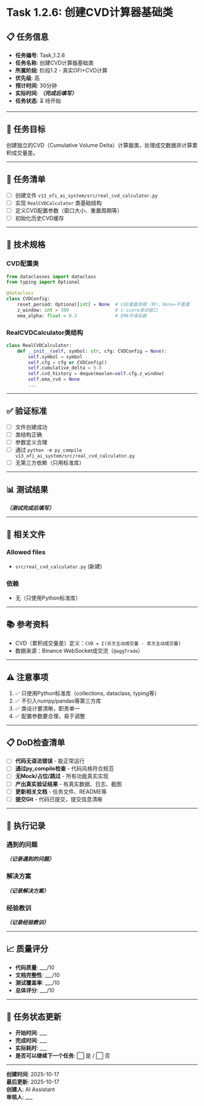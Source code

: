 # Task 1.2.6: 创建CVD计算器基础类

## 📋 任务信息

- **任务编号**: Task_1.2.6
- **任务名称**: 创建CVD计算器基础类
- **所属阶段**: 阶段1.2 - 真实OFI+CVD计算
- **优先级**: 高
- **预计时间**: 30分钟
- **实际时间**: ___（完成后填写）___
- **任务状态**: ⏳ 待开始

---

## 🎯 任务目标

创建独立的CVD（Cumulative Volume Delta）计算器类，处理成交数据并计算累积成交量差。

---

## 📝 任务清单

- [ ] 创建文件 `v13_ofi_ai_system/src/real_cvd_calculator.py`
- [ ] 实现 `RealCVDCalculator` 类基础结构
- [ ] 定义CVD配置参数（窗口大小、重置周期等）
- [ ] 初始化历史CVD缓存

---

## 🔧 技术规格

### CVD配置类
```python
from dataclasses import dataclass
from typing import Optional

@dataclass
class CVDConfig:
    reset_period: Optional[int] = None  # CVD重置周期（秒），None=不重置
    z_window: int = 300                 # z-score滚动窗口
    ema_alpha: float = 0.2              # EMA平滑系数
```

### RealCVDCalculator类结构
```python
class RealCVDCalculator:
    def __init__(self, symbol: str, cfg: CVDConfig = None):
        self.symbol = symbol
        self.cfg = cfg or CVDConfig()
        self.cumulative_delta = 0.0
        self.cvd_history = deque(maxlen=self.cfg.z_window)
        self.ema_cvd = None
        ...
```

---

## ✅ 验证标准

- [ ] 文件创建成功
- [ ] 类结构正确
- [ ] 参数定义合理
- [ ] 通过 `python -m py_compile v13_ofi_ai_system/src/real_cvd_calculator.py`
- [ ] 无第三方依赖（只用标准库）

---

## 📊 测试结果

___（测试完成后填写）___

---

## 🔗 相关文件

### Allowed files
- `src/real_cvd_calculator.py` (新建)

### 依赖
- 无（只使用Python标准库）

---

## 📚 参考资料

- CVD（累积成交量差）定义：`CVD = Σ(买方主动成交量 - 卖方主动成交量)`
- 数据来源：Binance WebSocket成交流（`@aggTrade`）

---

## ⚠️ 注意事项

1. ✅ 只使用Python标准库（collections, dataclass, typing等）
2. ✅ 不引入numpy/pandas等第三方库
3. ✅ 类设计要清晰，职责单一
4. ✅ 配置参数要合理，易于调整

---

## 📋 DoD检查清单

- [ ] **代码无语法错误** - 能正常运行
- [ ] **通过py_compile检查** - 代码风格符合规范
- [ ] **无Mock/占位/跳过** - 所有功能真实实现
- [ ] **产出真实验证结果** - 有真实数据、日志、截图
- [ ] **更新相关文档** - 任务文件、README等
- [ ] **提交Git** - 代码已提交，提交信息清晰

---

## 📝 执行记录

### 遇到的问题
___（记录遇到的问题）___

### 解决方案
___（记录解决方案）___

### 经验教训
___（记录经验教训）___

---

## 📈 质量评分

- **代码质量**: ___/10
- **文档完整性**: ___/10
- **测试覆盖率**: ___/10
- **总体评分**: ___/10

---

## 🔄 任务状态更新

- **开始时间**: ___
- **完成时间**: ___
- **实际耗时**: ___
- **是否可以继续下一个任务**: ⬜ 是 / ⬜ 否

---

**创建时间**: 2025-10-17  
**最后更新**: 2025-10-17  
**创建人**: AI Assistant  
**审核人**: ___

